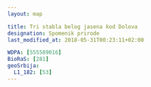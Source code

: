 ```yaml
---
layout: map

title: Tri stabla belog jasena kod Dolova
designation: Spomenik prirode
last_modified_at: 2018-05-31T00:23:11+02:00

WDPA: [555589016]
BioRaS: [281]
geoSrbija:
  L1_182: [53]
---
```

